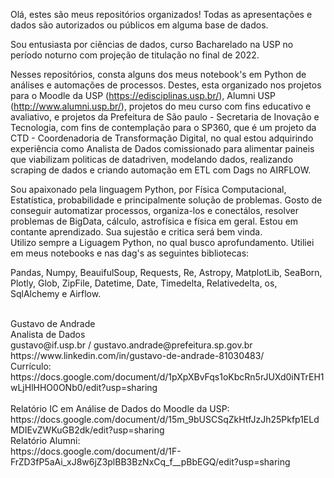 Olá, estes são meus repositórios organizados! Todas as apresentações e dados são autorizados ou públicos em alguma base de dados. 

Sou entusiasta por ciências de dados, curso Bacharelado na USP no período noturno com projeção de titulação no final de 2022.

Nesses repositórios, consta alguns dos meus notebook's em Python de análises e automações de processos. Destes, esta organizado nos projetos para o Moodle da USP (https://edisciplinas.usp.br/), Alumni USP (http://www.alumni.usp.br/), projetos do meu curso com fins educativo e avaliativo, e projetos da Prefeitura de São paulo - Secretaria de Inovação e Tecnologia, com fins de contemplação para  o SP360, que é um projeto da CTD - Coordenadoria de Transformação Digital, no qual estou adquirindo experiência como Analista de Dados comissionado para alimentar paineis que viabilizam politicas de datadriven, modelando dados, realizando scraping de dados e criando automação em ETL com Dags no AIRFLOW. 

Sou apaixonado pela linguagem Python, por Física Computacional, Estatística, probabilidade e principalmente solução de problemas. Gosto de conseguir automatizar processos, organiza-los e conectálos, resolver problemas de BigData, cálculo, astrofísica e física em geral. Estou em contante aprendizado. Sua sujestão e critica será bem vinda.
<br>
Utilizo sempre a Liguagem Python, no qual busco aprofundamento. Utiliei em meus notebooks e nas dag's as seguintes bibliotecas:

Pandas, Numpy, BeauifulSoup, Requests, Re, Astropy, MatplotLib, SeaBorn, Plotly, Glob, ZipFile, Datetime, Date, Timedelta, Relativedelta, os, SqlAlchemy e Airflow.

<br>
Gustavo de Andrade<br>
Analista de Dados<br>
gustavo@if.usp.br / gustavo.andrade@prefeitura.sp.gov.br<br>
https://www.linkedin.com/in/gustavo-de-andrade-81030483/ <br>
Currículo: <br> https://docs.google.com/document/d/1pXpXBvFqs1oKbcRn5rJUXd0iNTrEH1wLjHlHHO0ONb0/edit?usp=sharing
<br>
<br>
Relatório IC em Análise de Dados do Moodle da USP:<br>
https://docs.google.com/document/d/15m_9bUSCSqZkHtfJzJh25Pkfp1ELdMDIEvZWKuGB2dk/edit?usp=sharing
<br>
Relatório Alumni: <br>
https://docs.google.com/document/d/1F-FrZD3fP5aAi_xJ8w6jZ3plBB3BzNxCq_f__pBbEGQ/edit?usp=sharing
